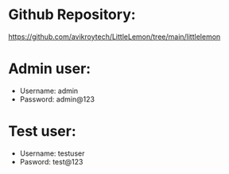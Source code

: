 # Github Repository:
https://github.com/avikroytech/LittleLemon/tree/main/littlelemon

# Admin user:
- Username: admin
- Password: admin@123

# Test user:
- Username: testuser
- Pasword: test@123